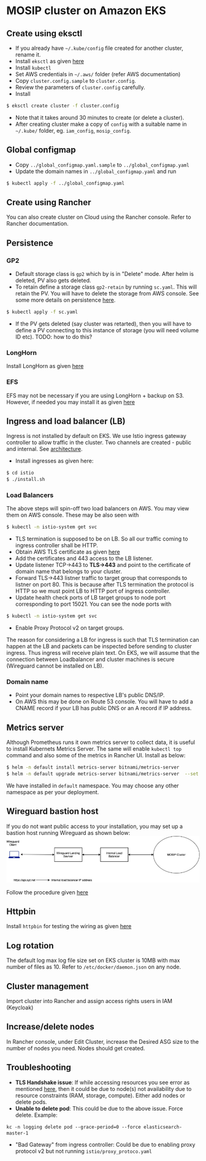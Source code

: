 # MOSIP cluster on Amazon EKS

## Create using eksctl
* If you already have `~/.kube/config` file created for another cluster, rename it.
* Install `eksctl` as given [here](https://docs.aws.amazon.com/eks/latest/userguide/eksctl.html)
* Install `kubectl`
* Set AWS credentials in `~/.aws/` folder (refer AWS documentation)
* Copy `cluster.config.sample` to `cluster.config`.  
* Review the parameters of `cluster.config` carefully.
* Install
```sh
$ eksctl create cluster -f cluster.config
```
* Note that it takes around 30 minutes to create (or delete a cluster).
* After creating cluster make a copy of `config` with a suitable name in `~/.kube/` folder, eg. `iam_config`, `mosip_config`.

## Global configmap
* Copy `../global_configmap.yaml.sample` to `../global_configmap.yaml`  
* Update the domain names in `../global_configmap.yaml` and run
```sh
$ kubectl apply -f ../global_configmap.yaml
```
## Create using Rancher
You can also create cluster on Cloud using the Rancher console.  Refer to Rancher documentation.

## Persistence
### GP2 
* Default storage class is `gp2` which by is in "Delete" mode.  After helm is deleted, PV also gets deleted.  
* To retain define a storage class `gp2-retain` by running `sc.yaml`. This will retain the PV. You will have to delete the storage from AWS console.  See some more details on persistence [here](../../docs/persistence.md).
```sh
$ kubectl apply -f sc.yaml
```
* If the PV gets deleted (say cluster was retarted), then you will have to define a PV connecting to this instance of storage (you will need volume ID etc). TODO: how to do this?

### LongHorn
Install LongHorn as given [here](../longhorn/README.md)

### EFS
EFS may not be necessary if you are using LongHorn + backup on S3. However, if needed you may install it as given [here](efs/README.md)

## Ingress and load balancer (LB)
Ingress is not installed by default on EKS. We use Istio ingress gateway controller to allow traffic in the cluster. Two channels are created - public and internal. See [architecture](../../docs/images/deployment_architecture.png).
* Install ingresses as given here:
```sh
$ cd istio
$ ./install.sh
```
### Load Balancers
The above steps will spin-off two load balancers on AWS. You may view them on AWS console.  These may be also seen with
```sh
$ kubectl -n istio-system get svc
```
* TLS termination is supposed to be on LB.  So all our traffic coming to ingress controller shall be HTTP.
* Obtain AWS TLS certificate as given [here](https://docs.aws.amazon.com/acm/latest/userguide/dns-validation.html) 
* Add the certificates and 443 access to the LB listener.
* Update listener TCP->443 to **TLS->443** and point to the certificate of domain name that belongs to your cluster.
* Forward TLS->443 listner traffic to target group that corresponds to listner on port 80. This is because after TLS termination the protocol is HTTP so we must point LB to HTTP port of ingress controller.
* Update health check ports of LB target groups to node port corresponding to port 15021. You can see the node ports with
```sh
$ kubectl -n istio-system get svc
```
* Enable Proxy Protocol v2 on target groups.

The reason for considering a LB for ingress is such that TLS termination can happen at the LB and packets can be inspected before sending to cluster ingress.  Thus ingress will receive plain text. On EKS, we will assume that the connection between Loadbalancer and cluster machines is secure (Wireguard cannot be installed on LB).

### Domain name
* Point your domain names to respective LB's public DNS/IP. 
* On AWS this may be done on Route 53 console.  You will have to add a CNAME record if your LB has public DNS or an A record if IP address.

## Metrics server
Although Prometheus runs it own metrics server to collect data, it is useful to install Kubernets Metrics Server.  The same will enable `kubectl top` command and also some of the metrics in Rancher UI. Install as below:
```sh
$ helm -n default install metrics-server bitnami/metrics-server 
$ helm -n default upgrade metrics-server bitnami/metrics-server  --set apiService.create=true
``` 
We have installed in `default` namespace.  You may choose any other namespace as per your deployment.

## Wireguard bastion host
If you do not want public access to your installation, you may set up a bastion host running Wireguard as shown below:
![](../../docs/images/wireguard_landing.jpg)

Follow the procedure given [here](../../docs/wireguard_bastion.md)

## Httpbin
Install `httpbin` for testing the wiring as given [here](../../utils/httpbin/README.md)

## Log rotation
The default log max log file size set on EKS cluster is 10MB with max number of files as 10.  Refer to `/etc/docker/daemon.json` on any node. 

## Cluster management
Import cluster into Rancher and assign access rights users in IAM (Keycloak)

## Increase/delete nodes
In Rancher console, under Edit Cluster, increase the Desired ASG size to the number of nodes you need.  Nodes should get created.  

## Troubleshooting
* **TLS Handshake issue**: If while accessing resources you see error as mentioned [here](https://stackoverflow.com/questions/51302515/kubernetes-net-http-tls-handshake-timeout-when-fetching-logs-baremetal), then it could be due to node(s) not availability due to resource constraints (RAM, storage, compute).  Either add nodes or delete pods.
* **Unable to delete pod**: This could be due to the above issue.  Force delete.  Example:
```
kc -n logging delete pod --grace-period=0 --force elasticsearch-master-1
```
* "Bad Gateway" from ingress controller:  Could be due to enabling proxy protocol v2 but not running `istio/proxy_protoco.yaml` 
